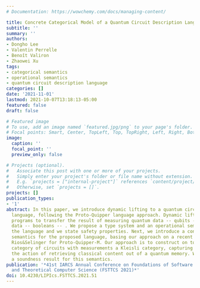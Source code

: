 ```yaml
---
# Documentation: https://wowchemy.com/docs/managing-content/

title: Concrete Categorical Model of a Quantum Circuit Description Language with Measurement
subtitle: ''
summary: ''
authors:
- Dongho Lee
- Valentin Perrelle
- Benoît Valiron
- Zhaowei Xu
tags:
- categorical semantics
- operational semantics
- quantum circuit description language
categories: []
date: '2021-11-01'
lastmod: 2021-10-07T13:18:13-05:00
featured: false
draft: false

# Featured image
# To use, add an image named `featured.jpg/png` to your page's folder.
# Focal points: Smart, Center, TopLeft, Top, TopRight, Left, Right, BottomLeft, Bottom, BottomRight.
image:
  caption: ''
  focal_point: ''
  preview_only: false

# Projects (optional).
#   Associate this post with one or more of your projects.
#   Simply enter your project's folder or file name without extension.
#   E.g. `projects = ["internal-project"]` references `content/project/deep-learning/index.md`.
#   Otherwise, set `projects = []`.
projects: []
publication_types:
- '1'
abstract: In this paper, we introduce dynamic lifting to a quantum circuit-description
  language, following the Proto-Quipper language approach. Dynamic lifting allows
  programs to transfer the result of measuring quantum data -- qubits -- into classical
  data -- booleans -- . We propose a type system and an operational semantics for
  the language and we state safety properties. Next, we introduce a concrete categorical
  semantics for the proposed language, basing our approach on a recent model from
  Rios&Selinger for Proto-Quipper-M. Our approach is to construct on top of a concrete
  category of circuits with measurements a Kleisli category, capturing as a side effect
  the action of retrieving classical content out of a quantum memory. We then show
  a soundness result for this semantics.
publication: '*41st IARCS Annual Conference on Foundations of Software Technology
  and Theoretical Computer Science (FSTTCS 2021)*'
doi: 10.4230/LIPIcs.FSTTCS.2021.51
---
```


